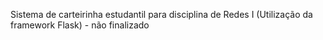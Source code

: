 Sistema de carteirinha estudantil  para disciplina de Redes I (Utilização da framework Flask) - não finalizado

